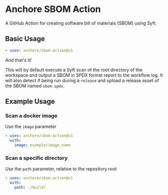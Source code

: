 # Anchore SBOM Action

A GitHub Action for creating software bill of materials (SBOM) using Syft.

## Basic Usage

```yaml
- uses: anchore/sbom-action@v1
```

And that's it!

This will by default execute a Syft scan of the root directory
of the workspace and output a SBOM in SPDX format
report to the workflow log. It will also detect
if being run during a `release` and upload
a release asset of the SBOM named `sbom.spdx`.

## Example Usage

### Scan a docker image

Use the `image` parameter

```yaml
- uses: anchore/sbom-action@v1
  with:
    image: example/image_name
```

### Scan a specific directory

Use the `path` parameter, relative to the repository root

```yaml
- uses: anchore/sbom-action@v1
  with:
    path: ./build/
```
